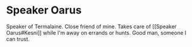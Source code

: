 # Speaker Oarus

Speaker of Termalaine. Close friend of mine. Takes care of [[Speaker Oarus#Kesni]] while I'm away on errands or hunts. Good man, someone I can trust.